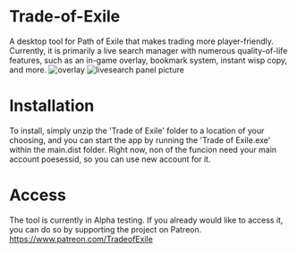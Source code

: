 # Trade-of-Exile
A desktop tool for Path of Exile that makes trading more player-friendly. Currently, it is primarily a live search manager with numerous quality-of-life features, such as an in-game overlay, bookmark system, instant wisp copy, and more.
![overlay](https://user-images.githubusercontent.com/129565402/229520069-944d3c36-f685-48d7-be8a-3f2209d5919a.png)
![livesearch panel picture](https://user-images.githubusercontent.com/129565402/229520081-5682c34b-e730-4c3c-b4d7-a1b1adbd7bdb.png)

# Installation
To install, simply unzip the 'Trade of Exile' folder to a location of your choosing, and you can start the app by running the 'Trade of Exile.exe' within the main.dist folder. Right now, non of the funcion need your main account poesessid, so you can use new account for it. 

# Access
The tool is currently in Alpha testing. If you already would like to access it, you can do so by supporting the project on Patreon.
https://www.patreon.com/TradeofExile
